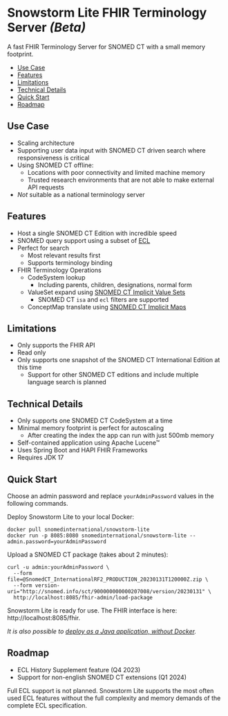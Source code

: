 # Snowstorm Lite FHIR Terminology Server _(Beta)_
A fast FHIR Terminology Server for SNOMED CT with a small memory footprint.

- [Use Case](#use-case)
- [Features](#features)
- [Limitations](#limitations)
- [Technical Details](#technical-details)
- [Quick Start](#quick-start)
- [Roadmap](#roadmap)

## Use Case
- Scaling architecture
- Supporting user data input with SNOMED CT driven search where responsiveness is critical
- Using SNOMED CT offline:
  - Locations with poor connectivity and limited machine memory
  - Trusted research environments that are not able to make external API requests
- _Not_ suitable as a national terminology server

## Features
- Host a single SNOMED CT Edition with incredible speed
- SNOMED query support using a subset of [ECL](http://snomed.org/ecl)
- Perfect for search
  - Most relevant results first
  - Supports terminology binding
- FHIR Terminology Operations
  - CodeSystem lookup
    - Including parents, children, designations, normal form
  - ValueSet expand using [SNOMED CT Implicit Value Sets](http://hl7.org/fhir/R4/snomedct.html#implicit)
    - SNOMED CT `isa` and `ecl` filters are supported
  - ConceptMap translate using [SNOMED CT Implicit Maps](http://hl7.org/fhir/R4/snomedct.html#implicit-cm)

## Limitations
- Only supports the FHIR API
- Read only
- Only supports one snapshot of the SNOMED CT International Edition at this time
  - Support for other SNOMED CT editions and include multiple language search is planned

## Technical Details
- Only supports one SNOMED CT CodeSystem at a time
- Minimal memory footprint is perfect for autoscaling
  - After creating the index the app can run with just 500mb memory
- Self-contained application using Apache Lucene™
- Uses Spring Boot and HAPI FHIR Frameworks
- Requires JDK 17

## Quick Start
Choose an admin password and replace `yourAdminPassword` values in the following commands.

Deploy Snowstorm Lite to your local Docker:
```
docker pull snomedinternational/snowstorm-lite
docker run -p 8085:8080 snomedinternational/snowstorm-lite --admin.password=yourAdminPassword
```

Upload a SNOMED CT package (takes about 2 minutes):
```
curl -u admin:yourAdminPassword \
  --form file=@SnomedCT_InternationalRF2_PRODUCTION_20230131T120000Z.zip \
  --form version-uri="http://snomed.info/sct/900000000000207008/version/20230131" \ 
  http://localhost:8085/fhir-admin/load-package
```
Snowstorm Lite is ready for use. The FHIR interface is here: http://localhost:8085/fhir.

_It is also possible to [deploy as a Java application, without Docker](running-with-java.md)._

## Roadmap
- ECL History Supplement feature (Q4 2023)
- Support for non-english SNOMED CT extensions (Q1 2024)

Full ECL support is not planned. Snowstorm Lite supports the most often used ECL features without the full complexity and memory demands of the complete ECL specification.
